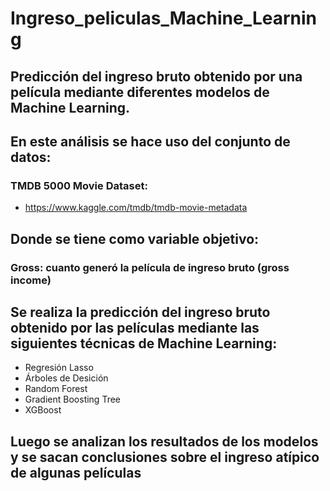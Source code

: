 # Ingreso_peliculas_Machine_Learning
## Predicción del ingreso bruto obtenido por una película mediante diferentes modelos de Machine Learning.

## En este análisis se hace uso del conjunto de datos:
### TMDB 5000 Movie Dataset:
- https://www.kaggle.com/tmdb/tmdb-movie-metadata

## Donde se tiene como variable objetivo:  
### Gross:  cuanto generó la película de ingreso bruto (gross income)

## Se realiza la predicción del ingreso bruto obtenido por las películas mediante las siguientes técnicas de Machine Learning:
- Regresión Lasso
- Árboles de Desición
- Random Forest
- Gradient Boosting Tree
- XGBoost

## Luego se analizan los resultados de los modelos y se sacan conclusiones sobre el ingreso atípico de algunas películas
